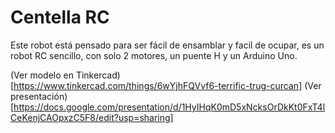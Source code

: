 # Centella RC
Este robot está pensado para ser fácil de ensamblar y facil de ocupar, es un robot RC sencillo, con solo 2 motores, un puente H y un Arduino Uno.

(Ver modelo en Tinkercad)[https://www.tinkercad.com/things/6wYjhFQVvf6-terrific-trug-curcan]
(Ver presentación)[https://docs.google.com/presentation/d/1HyIHqK0mD5xNcksOrDkKt0FxT4lCeKenjCAOpxzC5F8/edit?usp=sharing]
